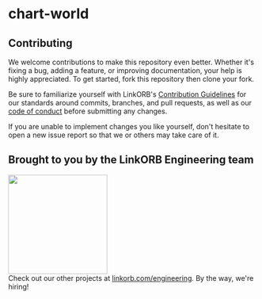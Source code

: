 <!-- Managed by https://github.com/linkorb/repo-ansible. Manual changes will be overwritten. -->
chart-world
============







## Contributing

We welcome contributions to make this repository even better. Whether it's fixing a bug, adding a feature, or improving documentation, your help is highly appreciated. To get started, fork this repository then clone your fork.

Be sure to familiarize yourself with LinkORB's [Contribution Guidelines](/CONTRIBUTING.md) for our standards around commits, branches, and pull requests, as well as our [code of conduct](/CODE_OF_CONDUCT.md) before submitting any changes.

If you are unable to implement changes you like yourself, don't hesitate to open a new issue report so that we or others may take care of it.
## Brought to you by the LinkORB Engineering team

<img src="http://www.linkorb.com/d/meta/tier1/images/linkorbengineering-logo.png" width="200px" /><br />
Check out our other projects at [linkorb.com/engineering](http://www.linkorb.com/engineering).
By the way, we're hiring!
